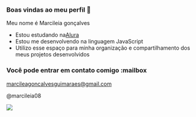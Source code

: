 ### Boas vindas ao meu perfil 💙

Meu nome é Marcileia gonçalves

- Estou estudando na[Alura](https://www.alura.com.br)
- Estou me desenvolvendo na linguagem JavaScript
- Utilizo esse espaço para minha organização e compartilhamento dos meus projetos desenvolvidos

### Você pode entrar em contato comigo :mailbox

marcileagoncalvesguimaraes@gmail.com

@marcileia08

![](https://media1.tenor.com/m/z99IMz0RIFMAAAAC/barbie-2023-picmix.gif)




